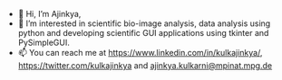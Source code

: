 - 👋 Hi, I’m Ajinkya, 
- 👀 I’m interested in scientific bio-image analysis, data analysis using python and developing scientific GUI applications using tkinter and PySimpleGUI.
- 📫 You can reach me at https://www.linkedin.com/in/kulkajinkya/, https://twitter.com/kulkajinkya and ajinkya.kulkarni@mpinat.mpg.de

<!----
ajinkya-kulkarni/ajinkya-kulkarni is a ✨ special ✨ repository because its `README.md` (this file) appears on your GitHub profile.
You can click the Preview link to take a look at your changes.
---->
